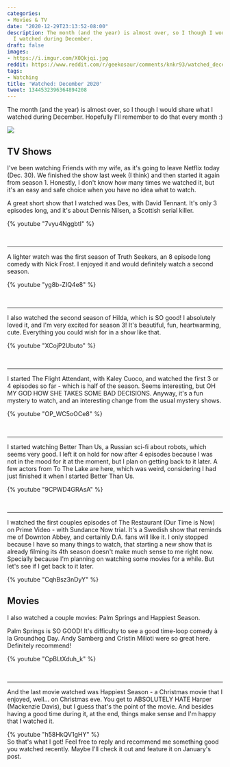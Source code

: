 ```yaml
---
categories:
- Movies & TV
date: "2020-12-29T23:13:52-08:00"
description: The month (and the year) is almost over, so I though I would share what
  I watched during December.
draft: false
images:
- https://i.imgur.com/X0Qkjqi.jpg
reddit: https://www.reddit.com/r/geekosaur/comments/knkr93/watched_december_2020_geekosaur/
tags:
- Watching
title: 'Watched: December 2020'
tweet: 1344532396364894208
---
```


The month (and the year) is almost over, so I though I would share what I watched during December. Hopefully I'll remember to do that every month :)

![](https://i.imgur.com/X0Qkjqi.jpg)

<!--more-->

## TV Shows

I've been watching Friends with my wife, as it's going to leave Netflix today (Dec. 30). We finished the show last week (I think) and then started it again from season 1. Honestly, I don't know how many times we watched it, but it's an easy and safe choice when you have no idea what to watch.

A great short show that I watched was Des, with David Tennant. It's only 3 episodes long, and it's about Dennis Nilsen, a Scottish serial killer.

{% youtube "7vyu4NggbtI" %}

</br>

--- 

A lighter watch was the first season of Truth Seekers, an 8 episode long comedy with Nick Frost. I enjoyed it and would definitely watch a second season.

{% youtube "yg8b-ZIQ4e8" %}

</br>

--- 

I also watched the second season of Hilda, which is SO good! I absolutely loved it, and I'm very excited for season 3! It's beautiful, fun, heartwarming, cute. Everything you could wish for in a show like that.

{% youtube "XCojP2Ubuto" %}

</br>

---

I started The Flight Attendant, with Kaley Cuoco, and watched the first 3 or 4 episodes so far - which is half of the season. Seems interesting, but OH MY GOD HOW SHE TAKES SOME BAD DECISIONS. Anyway, it's a fun mystery to watch, and an interesting change from the usual mystery shows.

{% youtube "OP_WC5oOCe8" %}

</br>

--- 

I started watching Better Than Us, a Russian sci-fi about robots, which seems very good. I left it on hold for now after 4 episodes because I was not in the mood for it at the moment, but I plan on getting back to it later. A few actors from To The Lake are here, which was weird, considering I had just finished it when I started Better Than Us.

{% youtube "9CPWD4GRAsA" %}

</br>

--- 

I watched the first couples episodes of The Restaurant (Our Time is Now) on Prime Video - with Sundance Now trial. It's a Swedish show that reminds me of Downton Abbey, and certainly D.A. fans will like it. I only stopped because I have so many things to watch, that starting a new show that is already filming its 4th season doesn't make much sense to me right now. Specially because I'm planning on watching some movies for a while. But let's see if I get back to it later.

{% youtube "CqhBsz3nDyY" %}  
## Movies
I also watched a couple movies: Palm Springs and Happiest Season.

Palm Springs is SO GOOD! It's difficulty to see a good time-loop comedy à la Groundhog Day. Andy Samberg and Cristin Milioti were so great here. Definitely recommend!

{% youtube "CpBLtXduh_k" %}

</br>

--- 

And the last movie watched was Happiest Season - a Christmas movie that I enjoyed, well... on Christmas eve. You get to ABSOLUTELY HATE Harper (Mackenzie Davis), but I guess that's the point of the movie. And besides having a good time during it, at the end, things make sense and I'm happy that I watched it.

{% youtube "h58HkQV1gHY" %}  
So that's what I got! Feel free to reply and recommend me something good you watched recently. Maybe I'll check it out and feature it on January's post.

